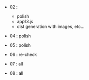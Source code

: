 - 02 :
	* polish
	* app13.js
	* dist generation with images, etc...

- 04 : polish

- 05 : polish

- 06 : re-check

- 07 : all

- 08 : all